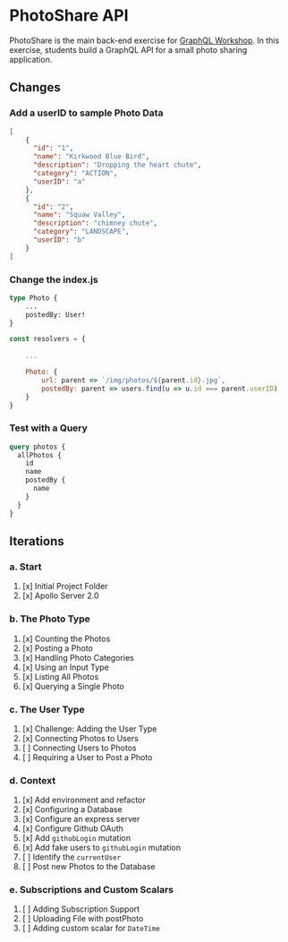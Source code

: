 PhotoShare API
===============
PhotoShare is the main back-end exercise for [GraphQL Workshop](https://www.graphqlworkshop.com). In this exercise, students build a GraphQL API for a small photo sharing application.

Changes
---------------

### Add a userID to sample Photo Data

```json
[
    { 
      "id": "1", 
      "name": "Kirkwood Blue Bird",
      "description": "Dropping the heart chute",
      "category": "ACTION",
      "userID": "a"
    },
    { 
      "id": "2", 
      "name": "Squaw Valley",
      "description": "chimney chute",
      "category": "LANDSCAPE",
      "userID": "b"
    }
]
```

### Change the index.js

```graphql
type Photo {
    ...
    postedBy: User!
}
```

```javascript
const resolvers = {
    
    ...

    Photo: {
        url: parent => `/img/photos/${parent.id}.jpg`,
        postedBy: parent => users.find(u => u.id === parent.userID)
    }
}
```

### Test with a Query

```graphql
query photos {
  allPhotos {
    id
    name
    postedBy {
      name
    }
  }
}
```


Iterations
---------------

### a. Start

1. [x] Initial Project Folder
2. [x] Apollo Server 2.0

### b. The Photo Type

1. [x] Counting the Photos 
2. [x] Posting a Photo 
3. [x] Handling Photo Categories 
4. [x] Using an Input Type 
5. [x] Listing All Photos 
6. [x] Querying a Single Photo 

### c. The User Type

1. [x] Challenge: Adding the User Type
2. [x] Connecting Photos to Users
3. [ ] Connecting Users to Photos
4. [ ] Requiring a User to Post a Photo

### d. Context

1. [x] Add environment and refactor
2. [x] Configuring a Database
3. [x] Configure an express server
4. [x] Configure Github OAuth
5. [x] Add `githubLogin` mutation
6. [x] Add fake users to `githubLogin` mutation
7. [ ] Identify the `currentUser`
8. [ ] Post new Photos to the Database

### e. Subscriptions and Custom Scalars

1. [ ] Adding Subscription Support 
2. [ ] Uploading File with postPhoto 
3. [ ] Adding custom scalar for `DateTime`